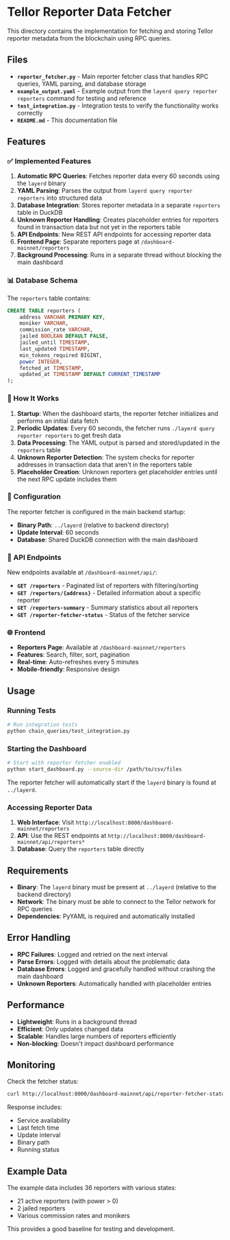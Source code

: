 # Tellor Reporter Data Fetcher

This directory contains the implementation for fetching and storing Tellor reporter metadata from the blockchain using RPC queries.

## Files

- **`reporter_fetcher.py`** - Main reporter fetcher class that handles RPC queries, YAML parsing, and database storage
- **`example_output.yaml`** - Example output from the `layerd query reporter reporters` command for testing and reference
- **`test_integration.py`** - Integration tests to verify the functionality works correctly
- **`README.md`** - This documentation file

## Features

### ✅ Implemented Features

1. **Automatic RPC Queries**: Fetches reporter data every 60 seconds using the `layerd` binary
2. **YAML Parsing**: Parses the output from `layerd query reporter reporters` into structured data
3. **Database Integration**: Stores reporter metadata in a separate `reporters` table in DuckDB
4. **Unknown Reporter Handling**: Creates placeholder entries for reporters found in transaction data but not yet in the reporters table
5. **API Endpoints**: New REST API endpoints for accessing reporter data
6. **Frontend Page**: Separate reporters page at `/dashboard-mainnet/reporters`
7. **Background Processing**: Runs in a separate thread without blocking the main dashboard

### 📊 Database Schema

The `reporters` table contains:

```sql
CREATE TABLE reporters (
    address VARCHAR PRIMARY KEY,
    moniker VARCHAR,
    commission_rate VARCHAR,
    jailed BOOLEAN DEFAULT FALSE,
    jailed_until TIMESTAMP,
    last_updated TIMESTAMP,
    min_tokens_required BIGINT,
    power INTEGER,
    fetched_at TIMESTAMP,
    updated_at TIMESTAMP DEFAULT CURRENT_TIMESTAMP
);
```

### 🚀 How It Works

1. **Startup**: When the dashboard starts, the reporter fetcher initializes and performs an initial data fetch
2. **Periodic Updates**: Every 60 seconds, the fetcher runs `./layerd query reporter reporters` to get fresh data
3. **Data Processing**: The YAML output is parsed and stored/updated in the `reporters` table
4. **Unknown Reporter Detection**: The system checks for reporter addresses in transaction data that aren't in the reporters table
5. **Placeholder Creation**: Unknown reporters get placeholder entries until the next RPC update includes them

### 🔧 Configuration

The reporter fetcher is configured in the main backend startup:

- **Binary Path**: `../layerd` (relative to backend directory)
- **Update Interval**: 60 seconds
- **Database**: Shared DuckDB connection with the main dashboard

### 📡 API Endpoints

New endpoints available at `/dashboard-mainnet/api/`:

- **`GET /reporters`** - Paginated list of reporters with filtering/sorting
- **`GET /reporters/{address}`** - Detailed information about a specific reporter
- **`GET /reporters-summary`** - Summary statistics about all reporters
- **`GET /reporter-fetcher-status`** - Status of the fetcher service

### 🌐 Frontend

- **Reporters Page**: Available at `/dashboard-mainnet/reporters`
- **Features**: Search, filter, sort, pagination
- **Real-time**: Auto-refreshes every 5 minutes
- **Mobile-friendly**: Responsive design

## Usage

### Running Tests

```bash
# Run integration tests
python chain_queries/test_integration.py
```

### Starting the Dashboard

```bash
# Start with reporter fetcher enabled
python start_dashboard.py --source-dir /path/to/csv/files
```

The reporter fetcher will automatically start if the `layerd` binary is found at `../layerd`.

### Accessing Reporter Data

1. **Web Interface**: Visit `http://localhost:8000/dashboard-mainnet/reporters`
2. **API**: Use the REST endpoints at `http://localhost:8000/dashboard-mainnet/api/reporters*`
3. **Database**: Query the `reporters` table directly

## Requirements

- **Binary**: The `layerd` binary must be present at `../layerd` (relative to the backend directory)
- **Network**: The binary must be able to connect to the Tellor network for RPC queries
- **Dependencies**: PyYAML is required and automatically installed

## Error Handling

- **RPC Failures**: Logged and retried on the next interval
- **Parse Errors**: Logged with details about the problematic data
- **Database Errors**: Logged and gracefully handled without crashing the main dashboard
- **Unknown Reporters**: Automatically handled with placeholder entries

## Performance

- **Lightweight**: Runs in a background thread
- **Efficient**: Only updates changed data
- **Scalable**: Handles large numbers of reporters efficiently
- **Non-blocking**: Doesn't impact dashboard performance

## Monitoring

Check the fetcher status:

```bash
curl http://localhost:8000/dashboard-mainnet/api/reporter-fetcher-status
```

Response includes:
- Service availability
- Last fetch time
- Update interval
- Binary path
- Running status

## Example Data

The example data includes 36 reporters with various states:
- 21 active reporters (with power > 0)
- 2 jailed reporters
- Various commission rates and monikers

This provides a good baseline for testing and development. 